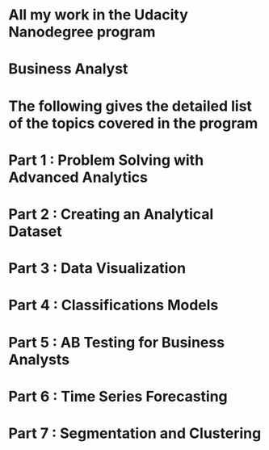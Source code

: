 # All my work in the Udacity Nanodegree program
# Business Analyst
# The following gives the detailed list of the topics covered in the program
# Part 1 : Problem Solving with Advanced Analytics 
# Part 2 : Creating an Analytical Dataset 
# Part 3 : Data Visualization 
# Part 4 : Classifications Models 
# Part 5 : AB Testing for Business Analysts 
# Part 6 : Time Series Forecasting 
# Part 7 : Segmentation and Clustering 
